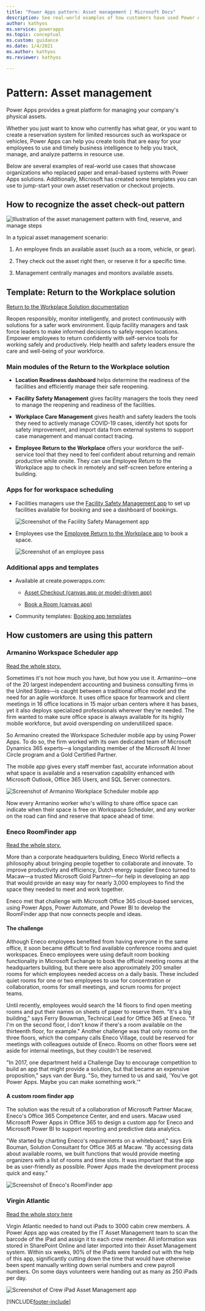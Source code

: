 ```yaml
---
title: "Power Apps pattern: Asset management | Microsoft Docs"
description: See real-world examples of how customers have used Power Apps to find, reserve, and manage assets such as meeting rooms, vehicles, and gear along with asset checkout, reservations, booking, and assignment.
author: kathyos
ms.service: powerapps
ms.topic: conceptual
ms.custom: guidance
ms.date: 1/4/2021
ms.author: kathyos
ms.reviewer: kathyos

---
```

# Pattern: Asset management

<!--![Collage of asset management app screenshots](media/asset-management-collage.jpg "Collage of asset management app screenshots")-->

Power Apps provides a great platform for managing your company's physical
assets.

Whether you just want to know who currently has what gear, or you want to
create a reservation system for limited resources such as workspace or vehicles,
Power Apps can help you create tools that are easy for your employees to use and timely business intelligence to help you track, manage, and analyze patterns in
resource use.

Below are several examples of real-world use cases that showcase organizations
who replaced paper and email-based systems with Power Apps solutions.
Additionally, Microsoft has created some templates you can use to jump-start your
own asset reservation or checkout projects.

## How to recognize the asset check-out pattern

![Illustration of the asset management pattern with find, reserve, and manage steps](media/asset-management-illustration.png "Illustration of the asset management pattern with find, reserve, and manage steps")

In a typical asset management scenario:

1. An employee finds an available asset (such as a room, vehicle, or gear).

2. They check out the asset right then, or reserve it for a specific time.

3. Management centrally manages and monitors available assets.

## Template: Return to the Workplace solution

[Return to the Workplace Solution documentation](/dynamics365/industry/return-to-workplace/overview)

Reopen responsibly, monitor intelligently, and protect continuously with
solutions for a safer work environment. Equip facility managers and task force
leaders to make informed decisions to safely reopen locations. Empower employees
to return confidently with self-service tools for working safely and
productively. Help health and safety leaders ensure the care and well-being of
your workforce.

### Main modules of the Return to the Workplace solution

- **Location Readiness dashboard** helps determine the readiness of the
    facilities and efficiently manage their safe reopening.

- **Facility Safety Management** gives facility managers the tools they need
    to manage the reopening and readiness of the facilities.

- **Workplace Care Management** gives health and safety leaders the tools they
    need to actively manage COVID-19 cases, identify hot spots for safety
    improvement, and import data from external systems to support case
    management and manual contact tracing.

- **Employee Return to the Workplace** offers your workforce the self-service
    tool that they need to feel confident about returning and remain productive
    while onsite. They can use Employee Return to the Workplace app to check in
    remotely and self-screen before entering a building.

### Apps for for workspace scheduling

- Facilities managers use the [Facility Safety Management app](/dynamics365/industry/return-to-workplace/app-for-facility-manager) to set up facilities available for booking and see a dashboard of bookings.

  ![Screenshot of the Facility Safety Management app](media/RTW-facility-safety-management-app.png "Screenshot of the Facility Safety Management app")

- Employees use the [Employee Return to the Workplace app](/dynamics365/industry/return-to-workplace/app-for-employee) to book a space.

  ![Screenshot of an employee pass](media/RTW-facility-pass.png "Screenshot of a employee pass")

### Additional apps and templates

- Available at create.powerapps.com:

  - [Asset Checkout (canvas app or model-driven app)](https://powerusers.microsoft.com/t5/Community-App-Samples/Asset-Checkout-Microsoft-sample/td-p/43221#)

  - [Book a Room (canvas app)](https://make.preview.powerapps.com/environments/839eace6-59ab-4243-97ec-a5b8fcc104e4/search?q=book%20a%20room)

- Community templates: [Booking app templates](https://powerusers.microsoft.com/t5/forums/searchpage/tab/message?filter=location&q=booking&noSynonym=false&location=forum-board:AppFeedbackGallery&collapse_discussion=true)

## How customers are using this pattern

### Armanino Workspace Scheduler app

[Read the whole story.](https://customers.microsoft.com/story/786165-armanino-partner-professional-services-power-apps)

Sometimes it's not how much you have, but how you use it. Armanino—one of the 20
largest independent accounting and business consulting firms in the United
States—is caught between a traditional office model and the need for an
agile workforce. It uses office space for teamwork and client meetings in 16
office locations in 15 major urban centers where it has bases, yet it also
deploys specialized professionals wherever they're needed. The firm wanted to
make sure office space is always available for its highly mobile workforce, but
avoid overspending on underutilized space.

So Armanino created the Workspace Scheduler mobile app by using Power Apps. To do
so, the firm worked with its own dedicated team of Microsoft Dynamics 365 experts—a
longstanding member of the Microsoft AI Inner Circle program and a Gold
Certified Partner.

The mobile app gives every staff member fast, accurate information about what space is available and a reservation capability enhanced with Microsoft Outlook, Office 365 Users, and
SQL Server connectors.

![Screenshot of Armanino Workplace Scheduler mobile app](media/armanino-mobile-app.png "Screenshot of Armanino Workplace Scheduler mobile app")

Now every Armanino worker who's willing to share office space can indicate when their
space is free on Workspace Scheduler, and any worker on the road can find and
reserve that space ahead of time.

### Eneco RoomFinder app

[Read the whole story.](https://customers.microsoft.com/story/eneco-power-and-utilities-powerapps)

More than a corporate headquarters building, Eneco World reflects a philosophy
about bringing people together to collaborate and innovate. To improve
productivity and efficiency, Dutch energy supplier Eneco turned to Macaw—a
trusted Microsoft Gold Partner—for help in developing an app that would provide
an easy way for nearly 3,000 employees to find the space they needed to meet and
work together.

Eneco met that challenge with Microsoft Office 365 cloud-based services, using
Power Apps, Power Automate, and Power BI to develop the RoomFinder app that now connects
people and ideas.

#### The challenge

Although Eneco employees benefited from having everyone in the same office, it
soon became difficult to find available conference rooms and quiet workspaces.
Eneco employees were using default room booking functionality in Microsoft
Exchange to book the official meeting rooms at the headquarters building, but
there were also approximately 200 smaller rooms for which employees needed access
on a daily basis. These included quiet rooms for one or two employees to
use for concentration or collaboration, rooms for small meetings, and scrum rooms for project teams.

Until recently, employees would search the 14 floors to find open meeting rooms
and put their names on sheets of paper to reserve them. "It's a big building,"
says Ferry Bouwman, Technical Lead for Office 365 at Eneco. "If I'm on the
second floor, I don't know if there's a room available on the thirteenth floor,
for example." Another challenge was that only rooms on the three floors, which
the company calls Eneco Village, could be reserved for meetings with colleagues
outside of Eneco. Rooms on other floors were set aside for internal meetings,
but they couldn't be reserved.

"In 2017, one department held a Challenge Day to encourage competition to build
an app that might provide a solution, but that became an expensive proposition,"
says van der Burg. "So, they turned to us and said, 'You've got Power Apps.
Maybe you can make something work.'"

#### A custom room finder app

The solution was the result of a collaboration of Microsoft Partner Macaw,
Eneco's Office 365 Competence Center, and end users. Macaw used Microsoft Power
Apps in Office 365 to design a custom app for Eneco and Microsoft Power BI to
support reporting and predictive data analytics.

"We started by charting Eneco's requirements on a whiteboard," says Erik Bouman,
Solution Consultant for Office 365 at Macaw. "By accessing data about available
rooms, we built functions that would provide meeting organizers with a list of
rooms and time slots. It was important that the app be as user-friendly as
possible. Power Apps made the development process quick and easy."

![Screenshot of Eneco's RoomFinder app](media/eneco-room-finder-app.jpg "Screenshot of Eneco's RoomFinder app")

### Virgin Atlantic

[Read the whole story
here](https://powerapps.microsoft.com/blog/virgin-atlantic-drives-agile-wins-for-mobile-workforce-with-the-power-platform/)

Virgin Atlantic needed to hand out iPads to 3000 cabin crew members. A Power
Apps app was created by the IT Asset Management team to scan the barcode of the
iPad and assign it to each crew member. All information was stored in SharePoint
Online and later imported into their Asset Management system. Within six weeks,
90% of the iPads were handed out with the help of this app, significantly
cutting down the time that would have otherwise been spent manually writing down
serial numbers and crew payroll numbers. On some days volunteers were handing
out as many as 250 iPads per day.

![Screenshot of Crew iPad Asset Management app](media/virgin-atlantic-crew-ipad-app.png "Screenshot of Crew iPad Asset Management app")


[!INCLUDE[footer-include](../../includes/footer-banner.md)]
